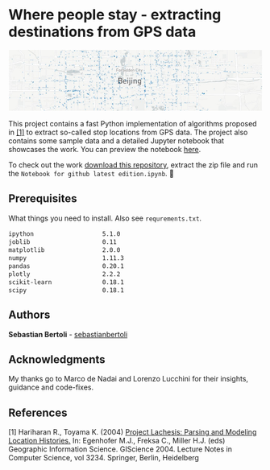 # Where people stay - extracting destinations from GPS data
![](/images/readme_teaser.jpg)

This project contains a fast Python implementation of algorithms
proposed in [[1]](#hariharan2004) to extract so-called stop locations
from GPS data. The project also contains some sample data and a
detailed Jupyter notebook that showcases the work. You can preview the notebook [here](https://nbviewer.jupyter.org/github/sebastianbertoli/Github-internship_human_mobility/blob/master/Notebook%20for%20github%20latest%20edition.ipynb).

To check out the work [download this repository](https://github.com/sebastianbertoli/Github-internship_human_mobility/archive/master.zip), extract the zip file and run the
`Notebook for github latest edition.ipynb`. :beers:

## Prerequisites

What things you need to install. Also see `requrements.txt`.

```text
ipython                   5.1.0
joblib                    0.11
matplotlib                2.0.0
numpy                     1.11.3
pandas                    0.20.1
plotly                    2.2.2
scikit-learn              0.18.1
scipy                     0.18.1
```

## Authors

**Sebastian Bertoli** - [sebastianbertoli](https://github.com/sebastianbertoli)

## Acknowledgments

My thanks go to Marco de Nadai and Lorenzo Lucchini for their insights, guidance and code-fixes. 

## References

<a id='hariharan2004'></a> [1] Hariharan R., Toyama K. (2004) [Project Lachesis: Parsing and Modeling Location Histories.](https://link.springer.com/chapter/10.1007/978-3-540-30231-5_8#citeas) In: Egenhofer M.J., Freksa C., Miller H.J. (eds) Geographic Information Science. GIScience 2004. Lecture Notes in Computer Science, vol 3234. Springer, Berlin, Heidelberg
